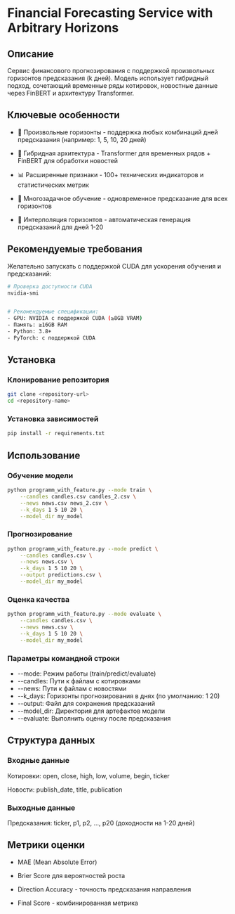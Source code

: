 # Financial Forecasting Service with Arbitrary Horizons

## Описание
Сервис финансового прогнозирования с поддержкой произвольных горизонтов предсказания (k дней). Модель использует гибридный подход, сочетающий временные ряды котировок, новостные данные через FinBERT и архитектуру Transformer.

## Ключевые особенности
- 🎯 Произвольные горизонты - поддержка любых комбинаций дней предсказания (например: 1, 5, 10, 20 дней)

- 🤖 Гибридная архитектура - Transformer для временных рядов + FinBERT для обработки новостей

- 📊 Расширенные признаки - 100+ технических индикаторов и статистических метрик

- 🎯 Многозадачное обучение - одновременное предсказание для всех горизонтов

- 🔄 Интерполяция горизонтов - автоматическая генерация предсказаний для дней 1-20

## Рекомендуемые требования
Желательно запускать с поддержкой CUDA для ускорения обучения и предсказаний:

```bash
# Проверка доступности CUDA
nvidia-smi


# Рекомендуемые спецификации:
- GPU: NVIDIA с поддержкой CUDA (≥8GB VRAM)
- Память: ≥16GB RAM
- Python: 3.8+
- PyTorch: с поддержкой CUDA
```
## Установка
### Клонирование репозитория

```bash
git clone <repository-url>
cd <repository-name>
```
### Установка зависимостей

```bash
pip install -r requirements.txt
```

## Использование
### Обучение модели
```bash
python programm_with_feature.py --mode train \
    --candles candles.csv candles_2.csv \
    --news news.csv news_2.csv \
    --k_days 1 5 10 20 \
    --model_dir my_model
```
### Прогнозирование
```bash
python programm_with_feature.py --mode predict \
    --candles candles.csv \
    --news news.csv \
    --k_days 1 5 10 20 \
    --output predictions.csv \
    --model_dir my_model
```
### Оценка качества
```bash
python programm_with_feature.py --mode evaluate \
    --candles candles.csv \
    --news news.csv \
    --k_days 1 5 10 20 \
    --model_dir my_model
```
### Параметры командной строки

- --mode: Режим работы (train/predict/evaluate)
- --candles: Пути к файлам с котировками
- --news: Пути к файлам с новостями
- --k_days: Горизонты прогнозирования в днях (по умолчанию: 1 20)
- --output: Файл для сохранения предсказаний
- --model_dir: Директория для артефактов модели
- --evaluate: Выполнить оценку после предсказания

## Структура данных
### Входные данные
Котировки: open, close, high, low, volume, begin, ticker

Новости: publish_date, title, publication

### Выходные данные
Предсказания: ticker, p1, p2, ..., p20 (доходности на 1-20 дней)

## Метрики оценки
- MAE (Mean Absolute Error)

- Brier Score для вероятностей роста

- Direction Accuracy - точность предсказания направления

- Final Score - комбинированная метрика
